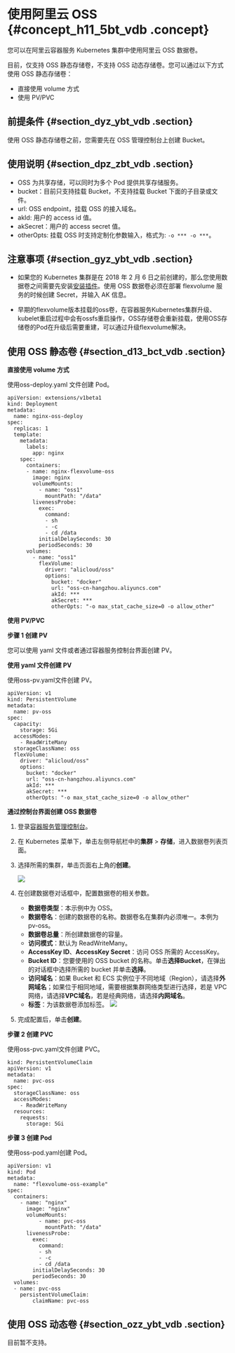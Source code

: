 # 使用阿里云 OSS {#concept_h11_5bt_vdb .concept}

您可以在阿里云容器服务 Kubernetes 集群中使用阿里云 OSS 数据卷。

目前，仅支持 OSS 静态存储卷，不支持 OSS 动态存储卷。您可以通过以下方式使用 OSS 静态存储卷：

-   直接使用 volume 方式
-   使用 PV/PVC

## 前提条件 {#section_dyz_ybt_vdb .section}

使用 OSS 静态存储卷之前，您需要先在 OSS 管理控制台上创建 Bucket。

## 使用说明 {#section_dpz_zbt_vdb .section}

-   OSS 为共享存储，可以同时为多个 Pod 提供共享存储服务。
-   bucket：目前只支持挂载 Bucket，不支持挂载 Bucket 下面的子目录或文件。
-   url: OSS endpoint，挂载 OSS 的接入域名。
-   akId: 用户的 access id 值。
-   akSecret：用户的 access secret 值。
-   otherOpts: 挂载 OSS 时支持定制化参数输入，格式为: `-o *** -o ***`。

## 注意事项 {#section_gyz_ybt_vdb .section}

-   如果您的 Kubernetes 集群是在 2018 年 2 月 6 日之前创建的，那么您使用数据卷之间需要先安装[安装插件](intl.zh-CN/用户指南/Kubernetes集群/存储管理/安装插件.md#)。使用 OSS 数据卷必须在部署 flexvolume 服务的时候创建 Secret，并输入 AK 信息。

-   早期的flexvolume版本挂载的oss卷，在容器服务Kubernetes集群升级、kubelet重启过程中会有ossfs重启操作，OSS存储卷会重新挂载，使用OSS存储卷的Pod在升级后需要重建，可以通过升级flexvolume解决。

## 使用 OSS 静态卷 {#section_d13_bct_vdb .section}

**直接使用 volume 方式**

使用oss-deploy.yaml 文件创建 Pod。

```
apiVersion: extensions/v1beta1
kind: Deployment
metadata:
  name: nginx-oss-deploy
spec:
  replicas: 1
  template:
    metadata:
      labels:
        app: nginx
    spec:
      containers:
      - name: nginx-flexvolume-oss
        image: nginx
        volumeMounts:
          - name: "oss1"
            mountPath: "/data"
        livenessProbe:
          exec:
            command:
            - sh
            - -c
            - cd /data
          initialDelaySeconds: 30
          periodSeconds: 30
      volumes:
        - name: "oss1"
          flexVolume:
            driver: "alicloud/oss"
            options:
              bucket: "docker"
              url: "oss-cn-hangzhou.aliyuncs.com"
              akId: ***
              akSecret: ***
              otherOpts: "-o max_stat_cache_size=0 -o allow_other"
```

**使用 PV/PVC**

**步骤 1 创建 PV**

您可以使用 yaml 文件或者通过容器服务控制台界面创建 PV。

**使用 yaml 文件创建 PV**

使用oss-pv.yaml文件创建 PV。

```
apiVersion: v1
kind: PersistentVolume
metadata:
  name: pv-oss
spec:
  capacity:
    storage: 5Gi
  accessModes:
    - ReadWriteMany
  storageClassName: oss
  flexVolume:
    driver: "alicloud/oss"
    options:
      bucket: "docker"
      url: "oss-cn-hangzhou.aliyuncs.com"
      akId: ***
      akSecret: ***
      otherOpts: "-o max_stat_cache_size=0 -o allow_other"
```

**通过控制台界面创建 OSS 数据卷**

1.  登录[容器服务管理控制台](https://cs.console.aliyun.com)。
2.  在 Kubernetes 菜单下，单击左侧导航栏中的**集群** \> **存储**，进入数据卷列表页面。
3.  选择所需的集群，单击页面右上角的**创建**。

    ![](http://static-aliyun-doc.oss-cn-hangzhou.aliyuncs.com/assets/img/16689/155788442710740_zh-CN.png)

4.  在创建数据卷对话框中，配置数据卷的相关参数。

    -   **数据卷类型**：本示例中为 OSS。
    -   **数据卷名**：创建的数据卷的名称。数据卷名在集群内必须唯一。本例为 pv-oss。
    -   **数据卷总量**：所创建数据卷的容量。
    -   **访问模式**：默认为 ReadWriteMany。
    -   **AccessKey ID**、**AccessKey Secret**：访问 OSS 所需的 AccessKey。
    -   **Bucket ID**：您要使用的 OSS bucket 的名称。单击**选择Bucket**，在弹出的对话框中选择所需的 bucket 并单击**选择**。
    -   **访问域名**：如果 Bucket 和 ECS 实例位于不同地域（Region），请选择**外网域名**；如果位于相同地域，需要根据集群网络类型进行选择，若是 VPC 网络，请选择**VPC域名**，若是经典网络，请选择**内网域名**。
    -   **标签**：为该数据卷添加标签。
    ![](http://static-aliyun-doc.oss-cn-hangzhou.aliyuncs.com/assets/img/16689/155788442710741_zh-CN.png)

5.  完成配置后，单击**创建**。

**步骤 2 创建 PVC**

使用oss-pvc.yaml文件创建 PVC。

```
kind: PersistentVolumeClaim
apiVersion: v1
metadata:
  name: pvc-oss
spec:
  storageClassName: oss
  accessModes:
    - ReadWriteMany
  resources:
    requests:
      storage: 5Gi
```

**步骤 3 创建 Pod**

使用oss-pod.yaml创建 Pod。

```
apiVersion: v1
kind: Pod
metadata:
  name: "flexvolume-oss-example"
spec:
  containers:
    - name: "nginx"
      image: "nginx"
      volumeMounts:
          - name: pvc-oss
            mountPath: "/data"
      livenessProbe:
        exec:
          command:
          - sh
          - -c
          - cd /data
        initialDelaySeconds: 30
        periodSeconds: 30
  volumes:
  - name: pvc-oss
    persistentVolumeClaim:
        claimName: pvc-oss
```

## 使用 OSS 动态卷 {#section_ozz_ybt_vdb .section}

目前暂不支持。

